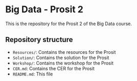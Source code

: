 # Big Data - Prosit 2

This is the repository for the Prosit 2 of the Big Data course.

## Repository structure

- `Resources/`: Contains the resources for the Prosit
- `Solution/`: Contains the solution for the Prosit
- `Workshop/`: Contains the workshop for the Prosit
- `CER.md`: Contains the CER for the Prosit
- `README.md`: This file